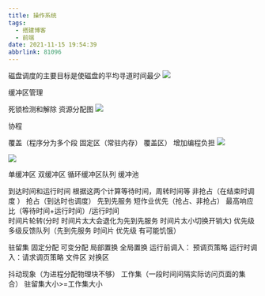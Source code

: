 ```yaml
---
title: 操作系统
tags:
  - 搭建博客
  - 前端
date: 2021-11-15 19:54:39
abbrlink: 81096
---
```

磁盘调度的主要目标是使磁盘的平均寻道时间最少
![](https://gitee.com/mosheng123456789/pics/raw/master/img/360截图20211230232508614.jpg)


缓冲区管理


死锁检测和解除   资源分配图
![](https://gitee.com/mosheng123456789/pics/raw/master/img/360截图20211231010128041.jpg)

协程

覆盖（程序分为多个段  固定区（常驻内存）   覆盖区）  增加编程负担
![](https://gitee.com/mosheng123456789/pics/raw/master/img/360截图20211231152748468.jpg)

![](https://gitee.com/mosheng123456789/pics/raw/master/img/360截图20220101231427119.jpg)


单缓冲区  双缓冲区  循环缓冲区队列 缓冲池

到达时间和运行时间  根据这两个计算等待时间，周转时间等
非抢占（在结束时调度 ） 抢占（到达时也调度）
先到先服务  短作业优先（抢占、非抢占）   最高响应比（等待时间+运行时间）/运行时间   
时间片轮转(分时  时间片太大会退化为先到先服务  时间片太小切换开销大)  优先级  多级反馈队列（先到先服务  时间片  优先级   有可能饥饿）

驻留集  固定分配  可变分配   局部置换 全局置换
运行前调入： 预调页策略
运行时调入：请求调页策略
文件区  对换区

抖动现象（为进程分配物理块不够）
工作集（一段时间间隔实际访问页面的集合）
驻留集大小>=工作集大小